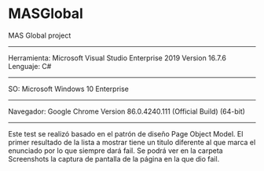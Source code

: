 # MASGlobal
MAS Global project
***************
Herramienta:
	Microsoft Visual Studio Enterprise 2019
	Version 16.7.6
Lenguaje: 
	C#
****************
SO: Microsoft Windows 10 Enterprise
****************
Navegador:
	Google Chrome 
	Version 86.0.4240.111 (Official Build) (64-bit)
****************
Este test se realizó basado en el patrón de diseño Page Object Model.
El primer resultado de la lista a mostrar tiene un titulo diferente al que marca el enunciado
por lo que siempre dará fail.
Se podrá ver en la carpeta Screenshots la captura de pantalla de la página en la que dio fail.
